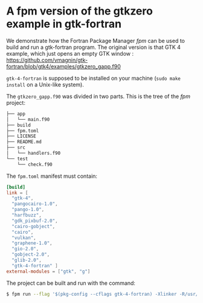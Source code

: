 # A fpm version of the gtkzero example in gtk-fortran

We demonstrate how the Fortran Package Manager *fpm* can be used to build and run a gtk-fortran program. The original version is that GTK 4 example, which just opens an empty GTK window :
https://github.com/vmagnin/gtk-fortran/blob/gtk4/examples/gtkzero_gapp.f90

`gtk-4-fortran` is supposed to be installed on your machine (`sudo make install` on a Unix-like system).

The `gtkzero_gapp.f90` was divided in two parts. This is the tree of the *fpm* project:

```bash
├── app
│   └── main.f90
├── build
├── fpm.toml
├── LICENSE
├── README.md
├── src
│   └── handlers.f90
└── test
    └── check.f90
```

The `fpm.toml` manifest must contain:

```toml
[build]
link = [
  "gtk-4",
  "pangocairo-1.0",
  "pango-1.0",
  "harfbuzz",
  "gdk_pixbuf-2.0",
  "cairo-gobject",
  "cairo",
  "vulkan",
  "graphene-1.0",
  "gio-2.0",
  "gobject-2.0",
  "glib-2.0",
  "gtk-4-fortran" ]
external-modules = ["gtk", "g"]
```

The project can be built and run with the command:

```bash
$ fpm run --flag '$(pkg-config --cflags gtk-4-fortran) -Xlinker -R/usr/local/lib'
```
